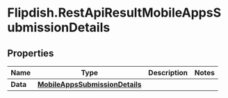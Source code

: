 # Flipdish.RestApiResultMobileAppsSubmissionDetails

## Properties

Name | Type | Description | Notes
------------ | ------------- | ------------- | -------------
**Data** | [**MobileAppsSubmissionDetails**](MobileAppsSubmissionDetails.md) |  | 


